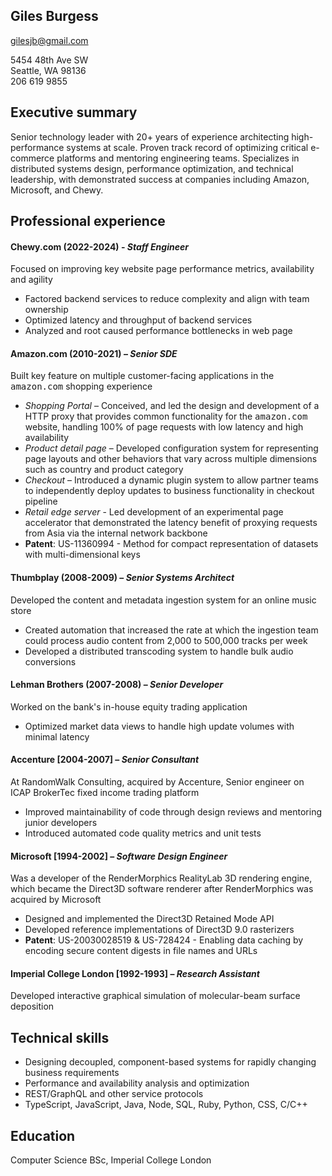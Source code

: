 ## Giles Burgess
gilesjb@gmail.com

5454 48th Ave SW  
Seattle, WA 98136  
206 619 9855

## Executive summary
Senior technology leader with 20+ years of experience architecting high-performance systems at scale. 
Proven track record of optimizing critical e-commerce platforms and mentoring engineering teams. 
Specializes in distributed systems design, performance optimization, and technical leadership, with demonstrated success at companies including Amazon, Microsoft, and Chewy.

## Professional experience

#### Chewy.com (2022-2024) - *Staff Engineer*

Focused on improving key website page performance metrics, availability and agility

* Factored backend services to reduce complexity and align with team ownership
* Optimized latency and throughput of backend services
* Analyzed and root caused performance bottlenecks in web page

#### Amazon.com (2010-2021) – *Senior SDE* 

Built key feature on multiple customer-facing applications in the <tt>amazon.com</tt> shopping experience

* *Shopping Portal* – Conceived, and led the design and development of a HTTP proxy that provides common functionality for the <tt>amazon.com</tt> website, handling 100% of page requests with low latency and high availability
* *Product detail page* – Developed configuration system for representing page layouts and other behaviors that vary across multiple dimensions such as country and product category
* *Checkout* – Introduced a dynamic plugin system to allow partner teams to independently deploy updates to business functionality in checkout pipeline
* *Retail edge server* - Led development of an experimental page accelerator that demonstrated the latency benefit of proxying requests from Asia via the internal network backbone
* **Patent**: US-11360994 - Method for compact representation of datasets with multi-dimensional keys


#### Thumbplay (2008-2009) – *Senior Systems Architect*

Developed the content and metadata ingestion system for an online music store

* Created automation that increased the rate at which the ingestion team could process audio content from 2,000 to 500,000 tracks per week
* Developed a distributed transcoding system to handle bulk audio conversions

#### Lehman Brothers (2007-2008) – *Senior Developer*

Worked on the bank's in-house equity trading application

* Optimized market data views to handle high update volumes with minimal latency

#### Accenture [2004-2007] – *Senior Consultant*

At RandomWalk Consulting, acquired by Accenture, Senior engineer on ICAP BrokerTec fixed income trading platform

* Improved maintainability of code through design reviews and mentoring junior developers
* Introduced automated code quality metrics and unit tests

#### Microsoft [1994-2002] – *Software Design Engineer*

Was a developer of the RenderMorphics RealityLab 3D rendering engine,
which became the Direct3D software renderer after RenderMorphics was acquired by Microsoft

* Designed and implemented the Direct3D Retained Mode API
* Developed reference implementations of Direct3D 9.0 rasterizers
* **Patent**: US-20030028519 & US-728424 - Enabling data caching by encoding secure content digests in file names and URLs

#### Imperial College London [1992-1993] – *Research Assistant*
Developed interactive graphical simulation of molecular-beam surface deposition

## Technical skills

* Designing decoupled, component-based systems for rapidly changing business requirements
* Performance and availability analysis and optimization
* REST/GraphQL and other service protocols
* TypeScript, JavaScript, Java, Node, SQL, Ruby, Python, CSS, C/C++

## Education

Computer Science BSc, Imperial College London
